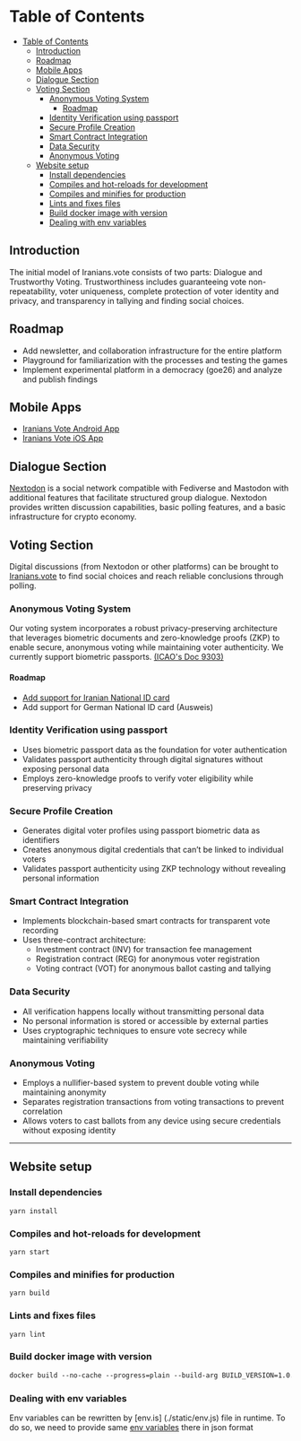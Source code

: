# Table of Contents
- [Table of Contents](#table-of-contents)
  - [Introduction](#introduction)
  - [Roadmap](#roadmap)
  - [Mobile Apps](#mobile-apps)
  - [Dialogue Section](#dialogue-section)
  - [Voting Section](#voting-section)
    - [Anonymous Voting System](#anonymous-voting-system)
      - [Roadmap](#roadmap-1)
    - [Identity Verification using passport](#identity-verification-using-passport)
    - [Secure Profile Creation](#secure-profile-creation)
    - [Smart Contract Integration](#smart-contract-integration)
    - [Data Security](#data-security)
    - [Anonymous Voting](#anonymous-voting)
  - [Website setup](#website-setup)
    - [Install dependencies](#install-dependencies)
    - [Compiles and hot-reloads for development](#compiles-and-hot-reloads-for-development)
    - [Compiles and minifies for production](#compiles-and-minifies-for-production)
    - [Lints and fixes files](#lints-and-fixes-files)
    - [Build docker image with version](#build-docker-image-with-version)
    - [Dealing with env variables](#dealing-with-env-variables)

## Introduction
The initial model of Iranians.vote consists of two parts: Dialogue and Trustworthy Voting. Trustworthiness includes guaranteeing vote non-repeatability, voter uniqueness, complete protection of voter identity and privacy, and transparency in tallying and finding social choices.

## Roadmap
* Add newsletter, and collaboration infrastructure for the entire platform  
* Playground for familiarization with the processes and testing the games  
* Implement experimental platform in a democracy (goe26) and analyze and publish findings

## Mobile Apps
* [Iranians Vote Android App](https://github.com/Iranians-Vote-Digital-Democracy/iranians-vote-android)
* [Iranians Vote iOS App](https://github.com/Iranians-Vote-Digital-Democracy/iranians-vote-ios)
  
## Dialogue Section
[Nextodon](https://github.com/tcfev/Nextodon) is a social network compatible with Fediverse and Mastodon with additional features that facilitate structured group dialogue. Nextodon provides written discussion capabilities, basic polling features, and a basic infrastructure for crypto economy.

## Voting Section
Digital discussions (from Nextodon or other platforms) can be brought to [Iranians.vote](https://iranians.vote) to find social choices and reach reliable conclusions through polling.


### Anonymous Voting System
Our voting system incorporates a robust privacy-preserving architecture that leverages biometric documents and zero-knowledge proofs (ZKP) to enable secure, anonymous voting while maintaining voter authenticity. We currently support biometric passports. [(ICAO's Doc 9303)](https://www.icao.int/publications/documents/9303_p9_cons_en.pdf)

#### Roadmap
- [Add support for Iranian National ID card](./docs/iranian-national-identification-card.md)
- Add support for German National ID card (Ausweis)
  
### Identity Verification using passport
- Uses biometric passport data as the foundation for voter authentication
- Validates passport authenticity through digital signatures without exposing personal data
- Employs zero-knowledge proofs to verify voter eligibility while preserving privacy

### Secure Profile Creation
- Generates digital voter profiles using passport biometric data as identifiers
- Creates anonymous digital credentials that can’t be linked to individual voters
- Validates passport authenticity using ZKP technology without revealing personal information

### Smart Contract Integration
- Implements blockchain-based smart contracts for transparent vote recording
- Uses three-contract architecture:
  - Investment contract (INV) for transaction fee management
  - Registration contract (REG) for anonymous voter registration
  - Voting contract (VOT) for anonymous ballot casting and tallying

### Data Security
- All verification happens locally without transmitting personal data
- No personal information is stored or accessible by external parties
- Uses cryptographic techniques to ensure vote secrecy while maintaining verifiability

### Anonymous Voting
- Employs a nullifier-based system to prevent double voting while maintaining anonymity
- Separates registration transactions from voting transactions to prevent correlation
- Allows voters to cast ballots from any device using secure credentials without exposing identity

---
## Website setup

### Install dependencies
```
yarn install
```

### Compiles and hot-reloads for development
```
yarn start
```

### Compiles and minifies for production
```
yarn build
```

### Lints and fixes files
```
yarn lint
```

### Build docker image with version
```dockerfile
docker build --no-cache --progress=plain --build-arg BUILD_VERSION=1.0.0-rc.0 -t freedomtool .
```

### Dealing with env variables
Env variables can be rewritten by [env.is] (./static/env.js) file in runtime. To do so, we need to provide same [env variables](.env.example) there in json format

